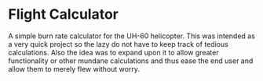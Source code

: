 # Flight Calculator

A simple burn rate calculator for the UH-60 helicopter. This was intended as a very quick project so the lazy do not have to keep track of tedious calculations. Also the idea was to expand upon it to allow greater functionality or other mundane calculations and thus ease the end user and allow them to merely flew without worry.
